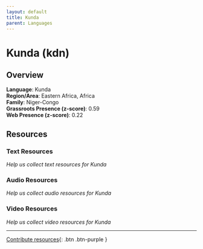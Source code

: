 ```yaml
---
layout: default
title: Kunda
parent: Languages
---
```


# Kunda (kdn)

## Overview

**Language**: Kunda  
**Region/Area**: Eastern Africa, Africa  
**Family**: Niger-Congo  
**Grassroots Presence (z-score)**: 0.59  
**Web Presence (z-score)**: 0.22  

## Resources

### Text Resources
*Help us collect text resources for Kunda*

### Audio Resources
*Help us collect audio resources for Kunda*

### Video Resources
*Help us collect video resources for Kunda*

---

[Contribute resources](https://forms.office.com/e/1SfLJx3u1r){: .btn .btn-purple }
